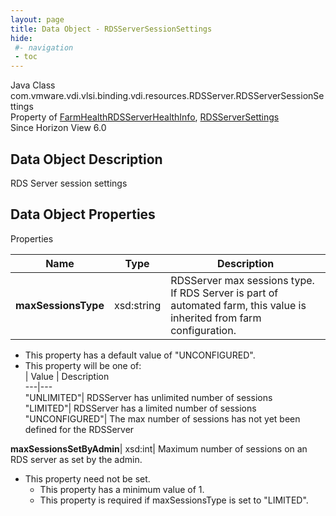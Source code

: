 ```yaml
---
layout: page
title: Data Object - RDSServerSessionSettings
hide:
 #- navigation
 - toc
---
```






Java Class
    com.vmware.vdi.vlsi.binding.vdi.resources.RDSServer.RDSServerSessionSettings  
Property of
     [FarmHealthRDSServerHealthInfo](vdi.health.FarmHealth.RDSServerHealthInfo.md#field_detail), [RDSServerSettings](vdi.resources.RDSServer.RDSServerSettings.md#field_detail)  
Since 
    Horizon View 6.0

## Data Object Description 

RDS Server session settings 

## Data Object Properties

Properties

Name |  Type |  Description   
---|---|---  
**maxSessionsType**|  xsd:string|  RDSServer max sessions type. If RDS Server is part of automated farm, this value is inherited from farm configuration.   


  * This property has a default value of "UNCONFIGURED".
  * This property will be one of:  
|  Value |  Description   
---|---  
"UNLIMITED"| RDSServer has unlimited number of sessions  
"LIMITED"| RDSServer has a limited number of sessions  
"UNCONFIGURED"| The max number of sessions has not yet been defined for the RDSServer  

  
**maxSessionsSetByAdmin**|  xsd:int|  Maximum number of sessions on an RDS server as set by the admin.   


* This property need not be set.
  * This property has a minimum value of 1. 
  * This property is required if maxSessionsType is set to "LIMITED".

  
  
  
  
  
  

